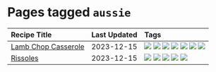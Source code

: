 # Pages tagged `aussie`

|Recipe Title|Last Updated|Tags
|:---|:---|:---|
|[Lamb Chop Casserole](../recipes/lambchopcasserole.md)|2023-12-15|[![](https://img.shields.io/badge/tag-aussie-1754e4)](../tags/aussie.md) [![](https://img.shields.io/badge/tag-baked-c6d429)](../tags/baked.md) [![](https://img.shields.io/badge/tag-battered-c02c21)](../tags/battered.md) [![](https://img.shields.io/badge/tag-casserole-9d5b24)](../tags/casserole.md) [![](https://img.shields.io/badge/tag-family-13fda6)](../tags/family.md) [![](https://img.shields.io/badge/tag-fried-9fef19)](../tags/fried.md) [![](https://img.shields.io/badge/tag-lamb-8ce73b)](../tags/lamb.md)|
|[Rissoles](../recipes/rissoles.md)|2023-12-15|[![](https://img.shields.io/badge/tag-aussie-1754e4)](../tags/aussie.md) [![](https://img.shields.io/badge/tag-beef-208450)](../tags/beef.md) [![](https://img.shields.io/badge/tag-easy-e4f90)](../tags/easy.md) [![](https://img.shields.io/badge/tag-family-13fda6)](../tags/family.md) [![](https://img.shields.io/badge/tag-fried-9fef19)](../tags/fried.md)|